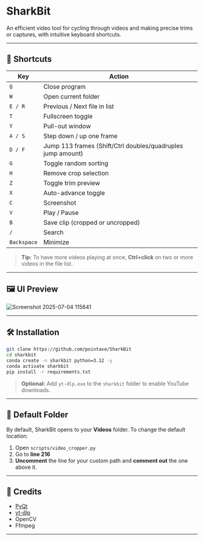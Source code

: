 # SharkBit

An efficient video tool for cycling through videos and making precise trims or captures, with intuitive keyboard shortcuts.

---

## 🔑 Shortcuts

| Key         | Action                                                      |
| ----------- | ----------------------------------------------------------- |
| `Q`         | Close program                                               |
| `W`         | Open current folder                                         |
| `E / R`     | Previous / Next file in list                                |
| `T`         | Fullscreen toggle                                           |
| `Y`         | Pull-out window                                             |
| `A / S`     | Step down / up one frame                                    |
| `D / F`     | Jump 113 frames (Shift/Ctrl doubles/quadruples jump amount) |
| `G`         | Toggle random sorting                                       |
| `H`         | Remove crop selection                                       |
| `Z`         | Toggle trim preview                                         |
| `X`         | Auto-advance toggle                                         |
| `C`         | Screenshot                                                  |
| `V`         | Play / Pause                                                |
| `B`         | Save clip (cropped or uncropped)                            |
| `/`         | Search                                                      |
| `Backspace` | Minimize                                                    |

> **Tip:** To have more videos playing at once, **Ctrl+click** on two or more videos in the file list.

---

## 🖼️ UI Preview

![Screenshot 2025-07-04 115641](https://github.com/user-attachments/assets/07fc67da-8e1d-4623-9879-4fc1a0ced63a)

---

## 🛠️ Installation

```bash
git clone https://github.com/pointave/SharkBit
cd sharkbit
conda create -n sharkbit python=3.12 -y
conda activate sharkbit
pip install -r requirements.txt
```

> **Optional:** Add `yt-dlp.exe` to the `sharkbit` folder to enable YouTube downloads.

---

## 📁 Default Folder

By default, SharkBit opens to your **Videos** folder.
To change the default location:

1. Open `scripts/video_cropper.py`
2. Go to **line 216**
3. **Uncomment** the line for your custom path and **comment out** the one above it.

---

## 🙌 Credits

* [PyQt](https://riverbankcomputing.com/software/pyqt/)
* [yt-dlp](https://github.com/yt-dlp/yt-dlp)
* OpenCV
* Ffmpeg

---

